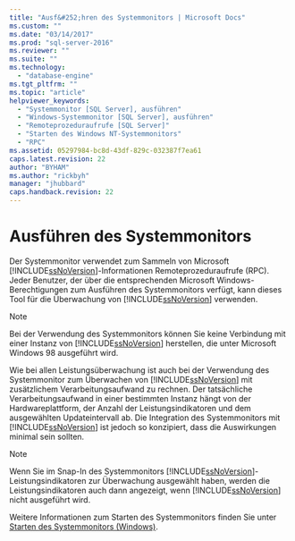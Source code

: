```yaml
---
title: "Ausf&#252;hren des Systemmonitors | Microsoft Docs"
ms.custom: ""
ms.date: "03/14/2017"
ms.prod: "sql-server-2016"
ms.reviewer: ""
ms.suite: ""
ms.technology: 
  - "database-engine"
ms.tgt_pltfrm: ""
ms.topic: "article"
helpviewer_keywords: 
  - "Systemmonitor [SQL Server], ausführen"
  - "Windows-Systemmonitor [SQL Server], ausführen"
  - "Remoteprozeduraufrufe [SQL Server]"
  - "Starten des Windows NT-Systemmonitors"
  - "RPC"
ms.assetid: 05297984-bc8d-43df-829c-032387f7ea61
caps.latest.revision: 22
author: "BYHAM"
ms.author: "rickbyh"
manager: "jhubbard"
caps.handback.revision: 22
---
```

# Ausf&#252;hren des Systemmonitors
  Der Systemmonitor verwendet zum Sammeln von Microsoft [!INCLUDE[ssNoVersion](../../includes/ssnoversion-md.md)]-Informationen Remoteprozeduraufrufe (RPC). Jeder Benutzer, der über die entsprechenden Microsoft Windows-Berechtigungen zum Ausführen des Systemmonitors verfügt, kann dieses Tool für die Überwachung von [!INCLUDE[ssNoVersion](../../includes/ssnoversion-md.md)] verwenden.  
  
> [!NOTE]  
>  Bei der Verwendung des Systemmonitors können Sie keine Verbindung mit einer Instanz von [!INCLUDE[ssNoVersion](../../includes/ssnoversion-md.md)] herstellen, die unter Microsoft Windows 98 ausgeführt wird.  
  
 Wie bei allen Leistungsüberwachung ist auch bei der Verwendung des Systemmonitor zum Überwachen von [!INCLUDE[ssNoVersion](../../includes/ssnoversion-md.md)] mit zusätzlichem Verarbeitungsaufwand zu rechnen. Der tatsächliche Verarbeitungsaufwand in einer bestimmten Instanz hängt von der Hardwareplattform, der Anzahl der Leistungsindikatoren und dem ausgewählten Updateintervall ab. Die Integration des Systemmonitors mit [!INCLUDE[ssNoVersion](../../includes/ssnoversion-md.md)] ist jedoch so konzipiert, dass die Auswirkungen minimal sein sollten.  
  
> [!NOTE]  
>  Wenn Sie im Snap-In des Systemmonitors [!INCLUDE[ssNoVersion](../../includes/ssnoversion-md.md)]-Leistungsindikatoren zur Überwachung ausgewählt haben, werden die Leistungsindikatoren auch dann angezeigt, wenn [!INCLUDE[ssNoVersion](../../includes/ssnoversion-md.md)] nicht ausgeführt wird.  
  
 Weitere Informationen zum Starten des Systemmonitors finden Sie unter [Starten des Systemmonitors &#40;Windows&#41;](../../relational-databases/performance/start-system-monitor-windows.md).  
  
  